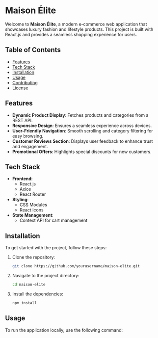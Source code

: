 # Maison Élite

Welcome to **Maison Élite**, a modern e-commerce web application that showcases luxury fashion and lifestyle products. This project is built with React.js and provides a seamless shopping experience for users.

## Table of Contents
- [Features](#features)
- [Tech Stack](#tech-stack)
- [Installation](#installation)
- [Usage](#usage)
- [Contributing](#contributing)
- [License](#license)

## Features
- **Dynamic Product Display**: Fetches products and categories from a REST API.
- **Responsive Design**: Ensures a seamless experience across devices.
- **User-Friendly Navigation**: Smooth scrolling and category filtering for easy browsing.
- **Customer Reviews Section**: Displays user feedback to enhance trust and engagement.
- **Promotional Offers**: Highlights special discounts for new customers.

## Tech Stack
- **Frontend**: 
  - React.js
  - Axios
  - React Router
- **Styling**: 
  - CSS Modules
  - React Icons
- **State Management**: 
  - Context API for cart management

## Installation
To get started with the project, follow these steps:

1. Clone the repository:
   ```bash
   git clone https://github.com/yourusername/maison-elite.git
   ```
2. Navigate to the project directory:
   ```bash
   cd maison-elite
   ```
3. Install the dependencies:
   ```bash
   npm install
   ```

## Usage
To run the application locally, use the following command:
